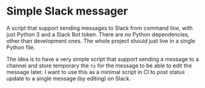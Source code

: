 # Simple Slack messager

A script that support sending messages to Slack from command line, with just
Python 3 and a Slack Bot token. There are no Python dependencies, other than
development ones. The whole project should just live in a single Python file.

The idea is to have a very simple script that support sending a message to a
channel and store temporary the `ts` for the message to be able to edit the
message later. I want to use this as a minimal script in CI to post status
update to a single message (by editing) on Slack.

